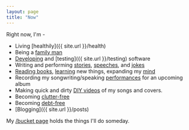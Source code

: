 ```yaml
---
layout: page
title: "Now"
---
```


Right now, I'm -

  - Living [healthily]({{ site.url }}/health)
  - Being a [family man]({{site.url}}/family-man)
  - [Developing]({{site.url}}/how-to-think) and [testing]({{ site.url }}/testing) software
  - Writing and performing [stories]({{site.url}}/stories), [speeches]({{site.url}}/public-speaking-and-living-with-fear),  and [jokes]({{site.url}}/comedy)
  - [Reading books]({{site.url}}/book-notes), [learning]({{site.url}}/meta-learning) new things, expanding my [mind]({{site.url}}/metacognition)
  - Recording my songwriting/speaking [performances]({{site.url}}/writing-vs-performing) for an upcoming album
  - Making quick and dirty [DIY videos](https://www.youtube.com/playlist?list=PLEP0Foq1SruN9ZA-dz9VbSYaLCF1gWnVP) of my songs and covers.
  - Becoming [clutter-free]({{site.url}}/clutter)
  - Becoming [debt-free]({{site.url}}/debt)
  - [Blogging]({{ site.url }}/posts)

My [/bucket page]({{site.url}}/bucket) holds the things I'll do someday.
